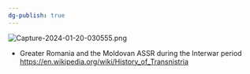 ```yaml
---
dg-publish: true
---
```


![Capture-2024-01-20-030555.png](https://upload.wikimedia.org/wikipedia/commons/thumb/7/75/Romania_MASSR_1924.png/440px-Romania_MASSR_1924.png)
- Greater Romania and the Moldovan ASSR during the Interwar period
https://en.wikipedia.org/wiki/History_of_Transnistria
